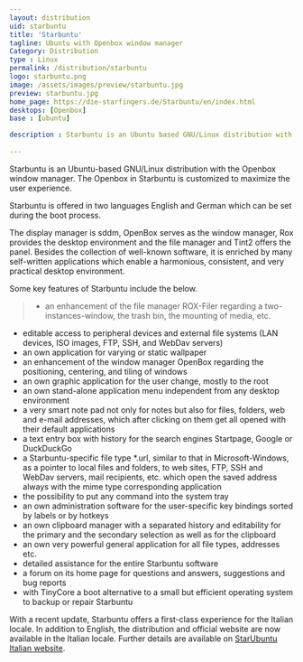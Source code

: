 ```yaml
---
layout: distribution
uid: starbuntu
title: 'Starbuntu'
tagline: Ubuntu with Openbox window manager
Category: Distribution
type : Linux
permalink: /distribution/starbuntu
logo: starbuntu.png
image: /assets/images/preview/starbuntu.jpg
preview: starbuntu.jpg
home_page: https://die-starfingers.de/Starbuntu/en/index.html
desktops: [Openbox]
base : [ubuntu]

description : Starbuntu is an Ubuntu based GNU/Linux distribution with Openbox window manager. The Openbox in Starbuntu is customized to maximize the user experience.
  
---
```


Starbuntu is an Ubuntu-based GNU/Linux distribution with the Openbox window manager. The Openbox in Starbuntu is customized to maximize the user experience.

Starbuntu is offered in two languages English and German which can be set during the boot process.

The display manager is sddm, OpenBox serves as the window manager, Rox provides the desktop environment and the file manager and Tint2 offers the panel. Besides the collection of well-known software, it is enriched by many self-written applications which enable a harmonious, consistent, and very practical desktop environment. 

Some key features of Starbuntu include the below.

> - an enhancement of the file manager ROX-Filer regarding a two- instances-window, the trash bin, the mounting of media, etc.
- editable access to peripheral devices and external file systems (LAN devices, ISO images, FTP, SSH, and WebDav servers)
- an own application for varying or static wallpaper
- an enhancement of the window manager OpenBox regarding the positioning, centering, and tiling of windows
- an own graphic application for the user change, mostly to the root
- an own stand-alone application menu independent from any desktop environment
- a very smart note pad not only for notes but also for files, folders, web and e-mail addresses, which after clicking on them get all opened with their default applications
- a text entry box with history for the search engines Startpage, Google or DuckDuckGo
- a Starbuntu-specific file type *.url, similar to that in Microsoft-Windows, as a pointer to local files and folders, to web sites, FTP, SSH and WebDav servers, mail recipients, etc. which open the saved address always with the mime type corresponding application
- the possibility to put any command into the system tray
- an own administration software for the user-specific key bindings sorted by labels or by hotkeys
- an own clipboard manager with a separated history and editability for the primary and the secondary selection as well as for the clipboard
- an own very powerful general application for all file types, addresses etc.
- detailed assistance for the entire Starbuntu software
- a forum on its home page for questions and answers, suggestions and bug reports
- with TinyCore a boot alternative to a small but efficient operating system to backup or repair Starbuntu

With a recent update, Starbuntu offers a first-class experience for the Italian locale. In addition to English, the distribution and official website are now available in the Italian locale. Further details are available on [StarUbuntu Italian website](https://die-starfingers.de/Starbuntu/it/index.html).